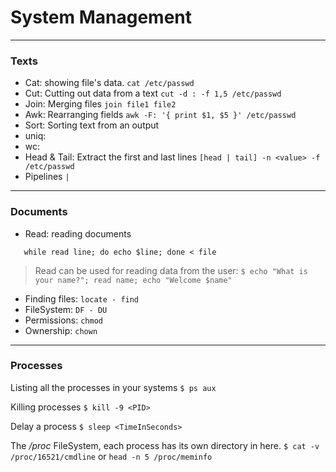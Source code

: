 # System Management
---
### Texts
 * Cat: showing file's data. `cat /etc/passwd`
 * Cut: Cutting out data from a text `cut -d : -f 1,5 /etc/passwd`
 * Join: Merging files ` join file1 file2 `
 * Awk: Rearranging fields ` awk -F: '{ print $1, $5 }' /etc/passwd `
 * Sort: Sorting text from an output
 * uniq: 
 * wc:
 * Head & Tail: Extract the first and last lines ` [head | tail] -n <value> -f /etc/passwd `
 * Pipelines `|`

---
### Documents
 * Read: reading documents
 ```
    while read line; do echo $line; done < file
 ```
  > Read can be used for reading data from the user: ` $ echo "What is your name?"; read name; echo "Welcome $name" `
 * Finding files: ` locate - find `
 * FileSystem: ` DF - DU `
 * Permissions: ` chmod `
 * Ownership: ` chown `

---
### Processes

Listing all the processes in your systems ` $ ps aux `

Killing processes ` $ kill -9 <PID> `

Delay a process ` $ sleep <TimeInSeconds> `

The */proc* FileSystem, each process has its own directory in here. ` $ cat -v /proc/16521/cmdline ` or ` head -n 5 /proc/meminfo `
